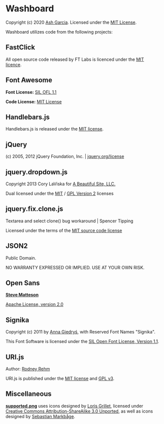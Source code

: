 Washboard
=========

Copyright (c) 2020 [Ash Garcia](https://garcia.sh/). Licensed under the [MIT License][MIT].

Washboard utilizes code from the following projects:

FastClick
---------

All open source code released by FT Labs is licenced under the [MIT licence][MIT].

Font Awesome
------------

**Font License:** [SIL OFL 1.1][OFL]

**Code License:** [MIT License][MIT]

Handlebars.js
-------------

Handlebars.js is released under the [MIT license][MIT].

jQuery
------

(c) 2005, 2012 jQuery Foundation, Inc. | [jquery.org/license](http://jquery.org/license)

jquery.dropdown.js
------------------

Copyright 2013 Cory LaViska for [A Beautiful Site, LLC.](http://abeautifulsite.net/)

Dual licensed under the [MIT][MIT] / [GPL Version 2][GPLv2] licenses

jquery.fix.clone.js
-------------------

Textarea and select clone() bug workaround | Spencer Tipping

Licensed under the terms of the [MIT source code license][MIT]

JSON2
-----

Public Domain.

NO WARRANTY EXPRESSED OR IMPLIED. USE AT YOUR OWN RISK.

Open Sans
---------

[**Steve Matteson**](https://profiles.google.com/107777320916704234605/about)

[Apache License, version 2.0][Apache]

Signika
-------

Copyright (c) 2011 by [Anna Giedryś](http://ancymonic.com), with Reserved Font Names "Signika".

This Font Software is licensed under the [SIL Open Font License, Version 1.1][OFL].

URI.js
------

Author: [Rodney Rehm](https://github.com/rodneyrehm)

URI.js is published under the [MIT license][MIT] and [GPL v3][GPLv3].

Miscellaneous
-------------

[**supported.png**](/static/images/supported.png) uses icons designed by [Loris Grillet](http://www.loriskumo.com/), licensed under [Creative Commons Attribution-ShareAlike 3.0 Unported][CC], as well as icons designed by [Sebastian Markbåge](http://blog.calyptus.eu/seb/2011/09/simple-browser-icons/).

[MIT]: http://opensource.org/licenses/MIT

[GPLv2]: http://opensource.org/licenses/GPL-2.0

[GPLv3]: http://opensource.org/licenses/GPL-3.0

[BSD]: http://opensource.org/licenses/BSD-3-Clause

[OFL]: http://opensource.org/licenses/OFL-1.1

[CC]: http://creativecommons.org/licenses/by-sa/3.0/

[Apache]: http://www.apache.org/licenses/LICENSE-2.0.html
